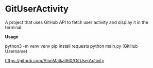 # GitUserActivity
A project that uses GitHub API to fetch user activity and display it in the terminal

**Usage**

python3 -m venv venv
pip install requests
python main.py (GitHub Username)

https://github.com/AlonMalka360/GitUserActivity